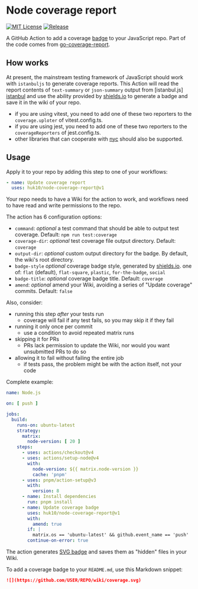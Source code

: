 # Node coverage report

[![MIT License](https://img.shields.io/badge/license-MIT-brightgreen.svg)](https://github.com/huk10/node-coverage-report/blob/master/LICENSE)
[![Release](https://img.shields.io/github/release/huk10/node-coverage-report.svg?style=flat-square)](https://github.com/huk10/node-coverage-report/releases)

A GitHub Action to add a coverage [badge][badge] to your JavaScript repo. 
Part of the code comes from [go-coverage-report](https://github.com/ncruces/go-coverage-report).

## How works

At present, the mainstream testing framework of JavaScript should work with `istanbuljs` to generate coverage reports.
This Action will read the report contents of `text-summary` or `json-summary` output from [istanbul.js] [istanbul] and
use the ability provided by [shields.io][shields] to generate a badge and save it in the wiki of your repo.

- if you are using vitest, you need to add one of these two reporters to the `coverage.uploter` of vitest.config.ts.
- if you are using jest, you need to add one of these two reporters to the `coverageReporters` of jest.config.ts.
- other libraries that can cooperate with [nyc][nyc] should also be supported.

## Usage

Apply it to your repo by adding this step to one of your workflows:

```yaml
- name: Update coverage report
  uses: huk10/node-coverage-report@v1
```

Your repo needs to have a Wiki for the action to work, and workflows need to have read and write permissions to the
repo.

The action has 6 configuration options:

- `command`: *optional* a test command that should be able to output test coverage. Default: `npm run test:coverage`
- `coverage-dir`: *optional* test coverage file output directory. Default: `coverage`
- `output-dir`: *optional* custom output directory for the badge. By default, the wiki's root directory.
- `badge-style` *optional* coverage badge style, generated by [shields.io][shields].
  one of: `flat` (default), `flat-square`, `plastic`, `for-the-badge`, `social`
- `badge-title`: *optional* coverage badge title. Default: `coverage`
- `amend`: *optional* amend your Wiki, avoiding a series of "Update coverage" commits. Default: `false`

Also, consider:

- running this step _after_ your tests run
    - coverage will fail if any test fails, so you may skip it if they fail
- running it only once per commit
    - use a condition to avoid repeated matrix runs
- skipping it for PRs
    - PRs lack permission to update the Wiki,
      nor would you want unsubmitted PRs to do so
- allowing it to fail without failing the entire job
    - if tests pass, the problem might be with the action itself, not your code

Complete example:

```yaml
name: Node.js

on: [ push ]

jobs:
  build:
    runs-on: ubuntu-latest
    strategy:
      matrix:
        node-version: [ 20 ]
    steps:
      - uses: actions/checkout@v4
      - uses: actions/setup-node@v4
        with:
          node-version: ${{ matrix.node-version }}
          cache: 'pnpm'
      - uses: pnpm/action-setup@v3
        with:
          version: 8
      - name: Install dependencies
        run: pnpm install
      - name: Update coverage badge
        uses: huk10/node-coverage-report@v1
        with:
          amend: true
        if: |
          matrix.os == 'ubuntu-latest' && github.event_name == 'push'
        continue-on-error: true
```

The action generates [SVG badge][badge] and saves them as "hidden" files in your Wiki.

To add a coverage badge to your `README.md`, use this Markdown snippet:

```markdown
![](https://github.com/USER/REPO/wiki/coverage.svg)
```

[badge]: https://github.com/huk10/esdi/wiki/coverage.svg

[istanbul]: https://istanbul.js.org/docs/advanced/alternative-reporters

[shields]: https://shields.io

[nyc]: https://github.com/istanbuljs/nyc
